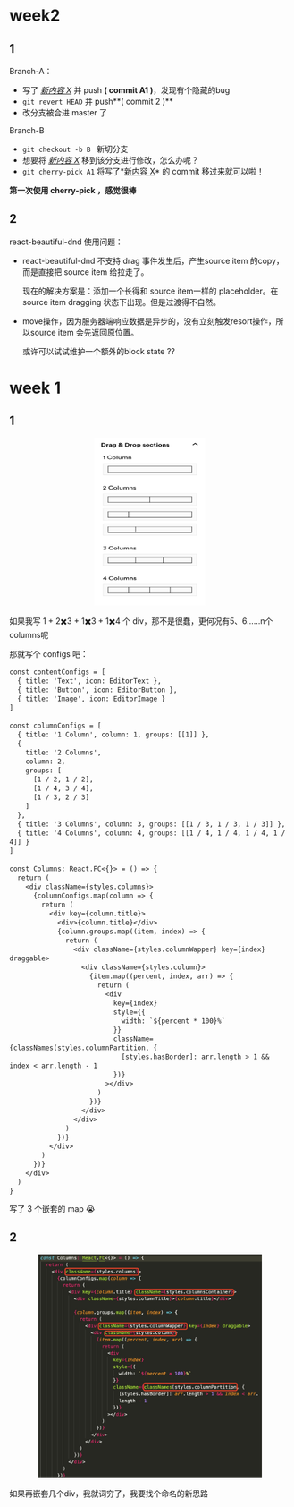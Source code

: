 # week2

## 1 

Branch-A：

- 写了 *<u>新内容 X</u>* 并 push **( commit A1 )**，发现有个隐藏的bug
- ```git revert HEAD``` 并 push**( commit 2 )**
- 改分支被合进 master 了

Branch-B

- ```git checkout -b B ``` 新切分支
- 想要将 *<u>新内容 X</u>* 移到该分支进行修改，怎么办呢？
- ```git cherry-pick A1``` 将写了*<u>新内容 X</u>* 的 commit 移过来就可以啦！

**第一次使用 cherry-pick ，感觉很棒** 



## 2

react-beautiful-dnd 使用问题：

- react-beautiful-dnd 不支持 drag 事件发生后，产生source item 的copy，而是直接把 source item 给拉走了。

  现在的解决方案是：添加一个长得和 source item一样的 placeholder。在 source item dragging 状态下出现。但是过渡得不自然。

- move操作，因为服务器端响应数据是异步的，没有立刻触发resort操作，所以source item 会先返回原位置。

  或许可以试试维护一个额外的block state ??



# week 1

## 1

<div align='center'> <img width='200px' height='300px' src='../../assets/images/week1-editor-column.jpg'/></div>

如果我写 1 + 2✖️3 + 1✖️3 + 1✖️4 个 div，那不是很蠢，更何况有5、6……n个columns呢

那就写个 configs 吧：

```tsx
const contentConfigs = [
  { title: 'Text', icon: EditorText },
  { title: 'Button', icon: EditorButton },
  { title: 'Image', icon: EditorImage }
]

const columnConfigs = [
  { title: '1 Column', column: 1, groups: [[1]] },
  {
    title: '2 Columns',
    column: 2,
    groups: [
      [1 / 2, 1 / 2],
      [1 / 4, 3 / 4],
      [1 / 3, 2 / 3]
    ]
  },
  { title: '3 Columns', column: 3, groups: [[1 / 3, 1 / 3, 1 / 3]] }, 
  { title: '4 Columns', column: 4, groups: [[1 / 4, 1 / 4, 1 / 4, 1 / 4]] }
]

const Columns: React.FC<{}> = () => {
  return (
    <div className={styles.columns}>
      {columnConfigs.map(column => {
        return (
          <div key={column.title}>
            <div>{column.title}</div>
            {column.groups.map((item, index) => {
              return (
                <div className={styles.columnWapper} key={index} draggable>
                  <div className={styles.column}>
                    {item.map((percent, index, arr) => {
                      return (
                        <div
                          key={index}
                          style={{
                            width: `${percent * 100}%`
                          }}
                          className={classNames(styles.columnPartition, {
                            [styles.hasBorder]: arr.length > 1 && index < arr.length - 1
                          })}
                        ></div>
                      )
                    })}
                  </div>
                </div>
              )
            })}
          </div>
        )
      })}
    </div>
  )
}
```

写了 3 个嵌套的 map 😭



## 2

<div align='center'> <img width='400px' height='400px' src='../../assets/images/week1-editor-classname.jpg'/></div>

 如果再嵌套几个div，我就词穷了，我要找个命名的新思路



